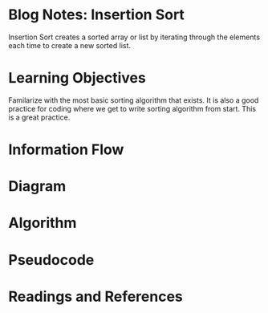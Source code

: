 # Blog Notes: Insertion Sort 
Insertion Sort creates a sorted array or list by iterating through the elements each time to create a new sorted list.

# Learning Objectives
Familarize with the most basic sorting algorithm that exists. It is also a good practice for coding where we get to write sorting algorithm from start. This is a great practice. 

# Information Flow

# Diagram
# Algorithm
# Pseudocode
# Readings and References
